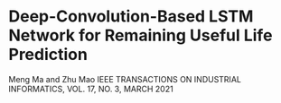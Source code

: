 # Deep-Convolution-Based LSTM Network for Remaining Useful Life Prediction
Meng Ma and Zhu Mao
IEEE TRANSACTIONS ON INDUSTRIAL INFORMATICS, VOL. 17, NO. 3, MARCH 2021
